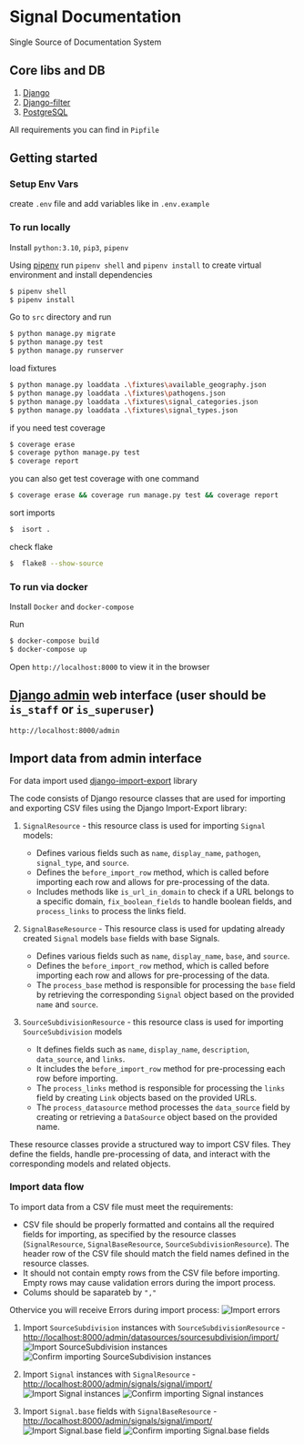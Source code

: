 # Signal Documentation
Single Source of Documentation System

## Core libs and DB
1. [Django](https://www.djangoproject.com/)
2. [Django-filter](https://django-filter.readthedocs.io/en/stable/index.html)
3. [PostgreSQL](https://www.postgresql.org/)


All requirements you can find in `Pipfile`

## Getting started

### Setup Env Vars

create `.env` file and add variables like in `.env.example`

### To run locally

Install `python:3.10`, `pip3`, `pipenv`

Using [pipenv](https://github.com/pypa/pipenv) run `pipenv shell` and `pipenv install` to create virtual environment and install dependencies

```sh
$ pipenv shell
$ pipenv install
```

Go to `src` directory and run

```sh
$ python manage.py migrate
$ python manage.py test
$ python manage.py runserver
```

load fixtures
```sh
$ python manage.py loaddata .\fixtures\available_geography.json
$ python manage.py loaddata .\fixtures\pathogens.json
$ python manage.py loaddata .\fixtures\signal_categories.json
$ python manage.py loaddata .\fixtures\signal_types.json
```

if you need test coverage

```sh
$ coverage erase
$ coverage python manage.py test
$ coverage report
```

you can also get test coverage with one command
```sh
$ coverage erase && coverage run manage.py test && coverage report
```

sort imports
```sh
$  isort .
```
check flake
```sh
$  flake8 --show-source
```

### To run via docker

Install `Docker` and `docker-compose`

Run
```sh
$ docker-compose build
$ docker-compose up

```

Open `http://localhost:8000` to view it in the browser

## [Django admin](https://docs.djangoproject.com/en/4.1/ref/contrib/admin/) web interface (user should be `is_staff` or `is_superuser`)
`http://localhost:8000/admin`


## Import data from admin interface

For data import used [django-import-export](https://django-import-export.readthedocs.io/en/latest/index.html) library

The code consists of Django resource classes that are used for importing and exporting CSV files using the Django Import-Export library:
1. `SignalResource` - this resource class is used for importing `Signal` models:
    * Defines various fields such as `name`, `display_name`, `pathogen`, `signal_type`, and `source`.
    * Defines the `before_import_row` method, which is called before importing each row and allows for pre-processing of the data.
    * Includes methods like `is_url_in_domain` to check if a URL belongs to a specific domain, `fix_boolean_fields` to handle boolean fields, and `process_links` to process the links field.

2. `SignalBaseResource` - This resource class is used for updating already created `Signal` models `base` fields with base Signals.
    * Defines various fields such as `name`, `display_name`, `base`, and `source`.
    * Defines the `before_import_row` method, which is called before importing each row and allows for pre-processing of the data.
    * The `process_base` method is responsible for processing the `base` field by retrieving the corresponding `Signal` object based on the provided `name` and `source`.

3. `SourceSubdivisionResource` - this resource class is used for importing `SourceSubdivision` models
    * It defines fields such as `name`, `display_name`, `description`, `data_source`, and `links`.
    * It includes the `before_import_row` method for pre-processing each row before importing.
    * The `process_links` method is responsible for processing the `links` field by creating `Link` objects based on the provided URLs.
    * The `process_datasource` method processes the `data_source` field by creating or retrieving a `DataSource` object based on the provided name.

These resource classes provide a structured way to import CSV files. They define the fields, handle pre-processing of data, and interact with the corresponding models and related objects.

### Import data flow

To import data from a CSV file must meet the requirements:
* CSV file should be properly formatted and contains all the required fields for importing, as specified by the resource classes (`SignalResource`, `SignalBaseResource`, `SourceSubdivisionResource`). The header row of the CSV file should match the field names defined in the resource classes.
* It should not contain empty rows from the CSV file before importing. Empty rows may cause validation errors during the import process.
* Colums should be saparateb by `","`

Othervice you will receive Errors during import process:
![Import errors](./docs/image-3.png)


1. Import `SourceSubdivision` instances with `SourceSubdivisionResource` - [http://localhost:8000/admin/datasources/sourcesubdivision/import/](http://localhost:8000/admin/datasources/sourcesubdivision/import/)
![Import `SourceSubdivision` instances](./docs/image.png)
![Confirm importing `SourceSubdivision` instances](./docs/image-1.png)

2. Import `Signal` instances with `SignalResource` - [http://localhost:8000/admin/signals/signal/import/](http://localhost:8000/admin/signals/signal/import/)
![Import `Signal` instances](./docs/image-2.png)
![Confirm importing `Signal` instances](./docs/image-4.png)

3. Import `Signal.base` fields with `SignalBaseResource` - [http://localhost:8000/admin/signals/signal/import/](http://localhost:8000/admin/signals/signal/import/)
![Import `Signal.base` field](./docs/image-5.png)
![Confirm importing `Signal.base` fields](./docs/image-6.png)
